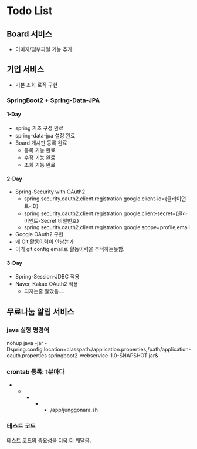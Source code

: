 # Todo List
## Board 서비스
- 이미지/첨부파일 기능 추가

## 기업 서비스
- 기본 조회 로직 구현


### SpringBoot2 + Spring-Data-JPA

#### 1-Day
- spring 기초 구성 완료
- spring-data-jpa 설정 완료
- Board 게시판 등록 완료
  - 등록 기능 완료
  - 수정 기능 완료
  - 조회 기능 완료

#### 2-Day
- Spring-Security with OAuth2
  - spring.security.oauth2.client.registration.google.client-id={클라이언트-ID}
  - spring.security.oauth2.client.registration.google.client-secret={클라이언트-Secret 비밀번호}
  - spring.security.oauth2.client.registration.google.scope=profile,email
- Google OAuth2 구현
- 왜 Git 활동이력이 안남는가
- 이거 git config email로 활동이력을 추적하는듯함.


#### 3-Day
- Spring-Session-JDBC 적용
- Naver, Kakao OAuth2 적용
    - 듸지는줄 알았음....


## 무료나눔 알림 서비스
### java 실행 명령어
nohup java -jar -Dspring.config.location=classpath:/application.properties,/path/application-oauth.properties springboot2-webservice-1.0-SNAPSHOT.jar&

### crontab 등록: 1분마다
* * * * * /app/junggonara.sh

### 테스트 코드
테스트 코드의 중요성을 더욱 더 깨달음.
